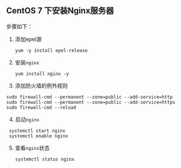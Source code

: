 
## CentOS 7 下安装Nginx服务器
步骤如下：

1. 添加epel源

   ```shell
   yum -y install epel-release
   ```

2. 安装`nginx`

   ```shell
   yum install nginx -y
   ```

3. 添加防火墙的例外规则

```shell
sudo firewall-cmd --permanent --zone=public --add-service=http 
sudo firewall-cmd --permanent --zone=public --add-service=https
sudo firewall-cmd --reload
```
 
4. 启动`nginx`

   ```shell
    systemctl start nginx 
    systemctl enable nginx
   ```
   
5. 查看`nginx`状态

   ```shell
   systemctl status nginx
   ```
